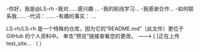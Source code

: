 -你好，我是@LS-rh
-我对......感兴趣 ...
-我的航线学习...
-️我感谢合作...
-如何联系我……
-代词：......
-有趣的事实： ...


LS-rh/LS-rh 是一个特殊的仓库，因为它的“README.md”（此文件）更位于 GitHub 的个人资料中。
单击“预览”链接查看您的更改。
--->
[ ]正在上传 test_site… （ ）
